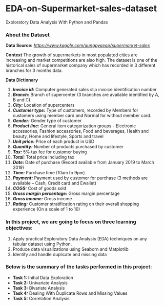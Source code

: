 # EDA-on-Supermarket-sales-dataset
Exploratory Data Analysis With Python and Pandas


### About the Dataset
 __Data Source:__ *https://www.kaggle.com/aungpyaeap/supermarket-sales*

**Context**
The growth of supermarkets in most populated cities are increasing and market competitions are also high. The dataset is one of the historical sales of supermarket company which has recorded in 3 different branches for 3 months data.

**Data Dictionary**
1. ***Invoice id:*** Computer generated sales slip invoice identification number
2. ***Branch:*** Branch of supercenter (3 branches are available identified by A, B and C).
3. ***City:*** Location of supercenters
4. ***Customer type:*** Type of customers, recorded by Members for customers using member card and Normal for without member card.
5. ***Gender:*** Gender type of customer
6. ***Product line:*** General item categorization groups - Electronic accessories, Fashion accessories, Food and beverages, Health and beauty, Home and lifestyle, Sports and travel
7. ***Unit price:*** Price of each product in USD
8. ***Quantity:*** Number of products purchased by customer
9. ***Tax:*** 5% tax fee for customer buying
10. ***Total:*** Total price including tax
11. ***Date:*** Date of purchase (Record available from January 2019 to March 2019)
12. ***Time:*** Purchase time (10am to 9pm)
13. ***Payment:*** Payment used by customer for purchase (3 methods are available – Cash, Credit card and Ewallet)
14. ***COGS:*** Cost of goods sold
15. ***Gross margin percentage:*** Gross margin percentage
16. ***Gross income:*** Gross income
17. ***Rating:*** Customer stratification rating on their overall shopping experience (On a scale of 1 to 10)

### In this project, we are going to focus on three learning objectives:
1.	Apply practical Exploratory Data Analysis (EDA) techniques on any tabular dataset using Python.
2.	Produce data visualizations using Seaborn and Matplotlib
3.	Identify and handle duplicate and missing data

### Below is the summary of the tasks performed in this project:
- __Task 1:__ Initial Data Exploration
- __Task 2:__ Univariate Analysis
- __Task 3:__ Bivariate Analysis
- __Task 4:__ Dealing With Duplicate Rows and Missing Values
- __Task 5:__ Correlation Analysis

